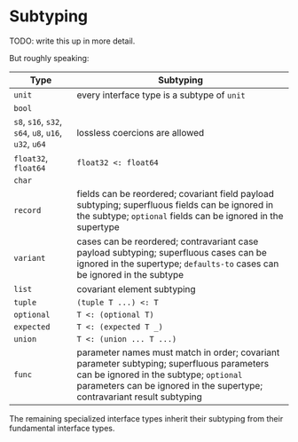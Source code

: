 # Subtyping

TODO: write this up in more detail.

But roughly speaking:

| Type                      | Subtyping |
| ------------------------- | --------- |
| `unit`                    | every interface type is a subtype of `unit` |
| `bool`                    | |
| `s8`, `s16`, `s32`, `s64`, `u8`, `u16`, `u32`, `u64` | lossless coercions are allowed |
| `float32`, `float64`      | `float32 <: float64` |
| `char`                    | |
| `record`                  | fields can be reordered; covariant field payload subtyping; superfluous fields can be ignored in the subtype; `optional` fields can be ignored in the supertype |
| `variant`                 | cases can be reordered; contravariant case payload subtyping; superfluous cases can be ignored in the supertype; `defaults-to` cases can be ignored in the subtype |
| `list`                    | covariant element subtyping |
| `tuple`                   | `(tuple T ...) <: T` |
| `optional`                | `T <: (optional T)` |
| `expected`                | `T <: (expected T _)` |
| `union`                   | `T <: (union ... T ...)` |
| `func`                    | parameter names must match in order; covariant parameter subtyping; superfluous parameters can be ignored in the subtype; `optional` parameters can be ignored in the supertype; contravariant result subtyping |

The remaining specialized interface types inherit their subtyping from their
fundamental interface types.
